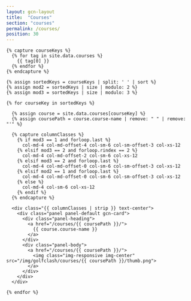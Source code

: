 ```yaml
---
layout: gcn-layout
title:  "Courses"
section: "courses"
permalink: /courses/
position: 30
---
```


<div class="row">

  <div class="col-lg-8 col-lg-offset-2 col-sm-12">

    {% capture courseKeys %}
      {% for tag in site.data.courses %}
        {{ tag[0] }}
      {% endfor %}
    {% endcapture %}

    {% assign sortedKeys = courseKeys | split: ' ' | sort %}
    {% assign mod2 = sortedKeys | size | modulo: 2 %}
    {% assign mod3 = sortedKeys | size | modulo: 3 %}

    {% for courseKey in sortedKeys %}

      {% assign course = site.data.courses[courseKey] %}
      {% assign coursePath = course.course-name | remove: " " | remove: "'" %}

      {% capture columnClasses %}
        {% if mod3 == 1 and forloop.last %}
          col-md-4 col-md-offset-4 col-sm-6 col-sm-offset-3 col-xs-12
        {% elsif mod3 == 2 and forloop.rindex == 2 %}
          col-md-4 col-md-offset-2 col-sm-6 col-xs-12
        {% elsif mod3 == 2 and forloop.last %}
          col-md-4 col-md-offset-0 col-sm-6 col-sm-offset-3 col-xs-12
        {% elsif mod2 == 1 and forloop.last %}
          col-md-4 col-md-offset-0 col-sm-6 col-sm-offset-3 col-xs-12
        {% else %}
          col-md-4 col-sm-6 col-xs-12
        {% endif %}
      {% endcapture %}

      <div class="{{ columnClasses | strip }} text-center">
        <div class="panel panel-default gcn-card">
          <div class="panel-heading">
            <a href="/courses/{{ coursePath }}/">
              {{ course.course-name }}
            </a>
          </div>
          <div class="panel-body">
            <a href="/courses/{{ coursePath }}/">
              <img class="img-responsive img-center" src="/img/golfclash/courses/{{ coursePath }}/thumb.png">
            </a>
          </div>
        </div>
      </div>

    {% endfor %}

  </div>

</div>
